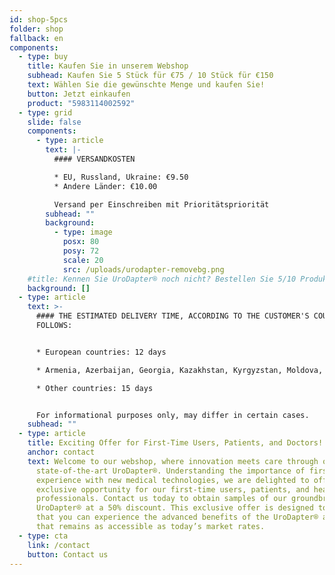 ```yaml
---
id: shop-5pcs
folder: shop
fallback: en
components:
  - type: buy
    title: Kaufen Sie in unserem Webshop
    subhead: Kaufen Sie 5 Stück für €75 / 10 Stück für €150
    text: Wählen Sie die gewünschte Menge und kaufen Sie!
    button: Jetzt einkaufen
    product: "5983114002592"
  - type: grid
    slide: false
    components:
      - type: article
        text: |-
          #### VERSANDKOSTEN

          * EU, Russland, Ukraine: €9.50
          * Andere Länder: €10.00

          Versand per Einschreiben mit Prioritätspriorität
        subhead: ""
        background:
          - type: image
            posx: 80
            posy: 72
            scale: 20
            src: /uploads/urodapter-removebg.png
    #title: Kennen Sie UroDapter® noch nicht? Bestellen Sie 5/10 Produktproben!
    background: []
  - type: article
    text: >-
      #### THE ESTIMATED DELIVERY TIME, ACCORDING TO THE CUSTOMER'S COUNTRY AS
      FOLLOWS:


      * European countries: 12 days

      * Armenia, Azerbaijan, Georgia, Kazakhstan, Kyrgyzstan, Moldova, Russia, Tajikistan, Turkmenistan, Ukraine, Uzbekistan: 19 days

      * Other countries: 15 days


      For informational purposes only, may differ in certain cases.
    subhead: ""
  - type: article
    title: Exciting Offer for First-Time Users, Patients, and Doctors!
    anchor: contact
    text: Welcome to our webshop, where innovation meets care through our
      state-of-the-art UroDapter®. Understanding the importance of firsthand
      experience with new medical technologies, we are delighted to offer an
      exclusive opportunity for our first-time users, patients, and healthcare
      professionals. Contact us today to obtain samples of our groundbreaking
      UroDapter® at a 50% discount. This exclusive offer is designed to ensure
      that you can experience the advanced benefits of the UroDapter® at a cost
      that remains as accessible as today’s market rates.
  - type: cta
    link: /contact
    button: Contact us
---
```

